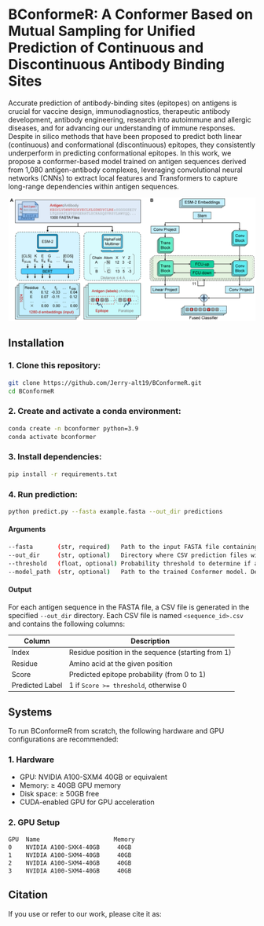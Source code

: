 # BConformeR: A Conformer Based on Mutual Sampling for Unified Prediction of Continuous and Discontinuous Antibody Binding Sites

Accurate prediction of antibody-binding sites (epitopes) on antigens is crucial for vaccine design, immunodiagnostics, therapeutic antibody development, antibody engineering, research into autoimmune and allergic diseases, and for advancing our understanding of immune responses. Despite in silico methods that have been proposed to predict both linear (continuous) and conformational (discontinuous) epitopes, they consistently underperform in predicting conformational epitopes. In this work, we propose a conformer-based model trained on antigen sequences derived from 1,080 antigen-antibody complexes, leveraging convolutional neural networks (CNNs) to extract local features and Transformers to capture long-range dependencies within antigen sequences.


![Figure 1](./fig/overview.png)


## Installation

### 1. Clone this repository:

```bash
git clone https://github.com/Jerry-alt19/BConformeR.git
cd BConformeR
```

### 2. Create and activate a conda environment:
```bash
conda create -n bconformer python=3.9
conda activate bconformer
```

### 3. Install dependencies:
```bash
pip install -r requirements.txt
```

### 4. Run prediction:
```bash
python predict.py --fasta example.fasta --out_dir predictions
```

#### Arguments

```bash
--fasta       (str, required)   Path to the input FASTA file containing protein sequences.
--out_dir     (str, optional)   Directory where CSV prediction files will be saved. Default: "predictions"
--threshold   (float, optional) Probability threshold to determine if a residue is an epitope. Default: 0.3
--model_path  (str, optional)   Path to the trained Conformer model. Default: "src/model/bconformer_1.pth"
```

#### Output

For each antigen sequence in the FASTA file, a CSV file is generated in the specified `--out_dir` directory. Each CSV file is named `<sequence_id>.csv` and contains the following columns:

| Column | Description |
|--------|-------------|
| Index  | Residue position in the sequence (starting from 1) |
| Residue | Amino acid at the given position |
| Score  | Predicted epitope probability (from 0 to 1) |
| Predicted Label | 1 if `Score >= threshold`, otherwise 0 |


## Systems

To run BConformeR from scratch, the following hardware and GPU configurations are recommended:

### 1. Hardware
- GPU: NVIDIA A100-SXM4 40GB or equivalent
- Memory: ≥ 40GB GPU memory
- Disk space: ≥ 50GB free
- CUDA-enabled GPU for GPU acceleration

### 2. GPU Setup
```text
GPU  Name                     Memory
0    NVIDIA A100-SXK4-40GB     40GB
1    NVIDIA A100-SXM4-40GB     40GB
2    NVIDIA A100-SXM4-40GB     40GB
3    NVIDIA A100-SXM4-40GB     40GB
```

## Citation

If you use or refer to our work, please cite it as:

